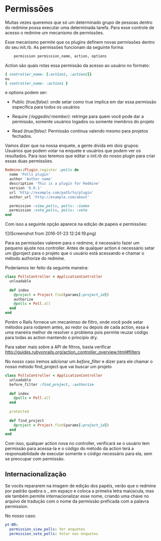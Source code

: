 # Permissões

Muitas vezes queremos que só um determinado grupo de pessoas dentro do redmine possa executar uma determinada tarefa. Para esse controle de acesso o redmine  um mecanismo de permissões.

Esse mecanismo permite que os plugins definem novas permissões dentro do seu init.rb. As permissões funcionam da seguinte forma:

```rb
    permission permission_name, action, options
```

Action são quais rotas essa permissão da acesso ao usuário no formato:

```rb
{ controller_name: [:action1, :action2]}
ou
{ controller_name: :action1 }
```

e options podem ser:

* Public _(true/false)_: onde setar como true implica em dar essa permissão específica para todos os usuários

* Require _(:loggedin/:member)_: retringe para quem você pode dar a permissão, somente usuários logados ou somente membros do projeto

* Read _(true/false)_: Permissão continua valendo mesmo para projetos fechados.

Vamos dizer que na nossa enquete, a gente divida em dois grupos: Usuários que podem votar na enquete e usuários que podem ver os resultados. Para isso teremos que editar o *init.rb* do nosso plugin para criar essas duas permissões.

```rb
Redmine::Plugin.register :polls do
  name 'Polls plugin'
  author 'Author name'
  description 'This is a plugin for Redmine'
  version '0.0.1'
  url 'http://example.com/path/to/plugin'
  author_url 'http://example.com/about'

  permission :view_polls, polls: :index
  permission :vote_polls, polls: :vote
end
```

Com isso a seguinte opção aparece na edição de papeis e permissões:

![](Screenshot from 2016-01-23 12:24:19.png)

Para as permissões valerem para o redmine, é necessário fazer um pequeno ajuste nos controller. Antes de qualquer action é necessário setar um @project para o projeto que o usuário está acessando e chamar o método authorize do redmine.

Poderíamos ter feito da seguinte maneira:

```rb
class PollsController < ApplicationController
  unloadable
  
  def index
    @project = Project.find(params[:project_id])
    authorize
    @polls = Poll.all
  end
end
```

Porém o Rails fornece um mecanimso de filtro, onde você pode setar métodos para rodarem antes, ao redor ou depois de cada action, essa é uma maneira melhor de resolver o problema pois permite reuzar código para todas as action mantendo o princípio dry.

Para saber mais sobre a API de filtros, basta verificar http://guides.rubyonrails.org/action_controller_overview.html#filters

No nosso caso iremos adcionar um _before_filter_ e dizer para ele chamar o nosso método find_project que vai buscar um projeto 

```rb
class PollsController < ApplicationController
  unloadable
  before_filter :find_project, :authorize
  
  def index
    @polls = Poll.all
  end
  
  protected
  
  def find_project
    @project = Project.find(params[:project_id])
  end
end
```

Com isso, qualquer action nova no controller, verificará se o usuário tem permissão para acessa-la e o código do método da action terá a responsabilidade de executar somente o código necessário para ela, sem se preocupar com permissão.

## Internacionalização

Se vocês repararem na imagem de edição dos papéis, verão que o redmine por padrão quebra o _ em espaço e coloca a primeira letra maiúscula, mas ele também permite internacionalizar esse nome, criando uma chave no arquivo de tradução com o nome da permissão preficada com a palavra permission.

No nosso caso:

```yml
pt-BR:
  permission_view_polls: Ver enquetes
  permission_vote_polls: Votar nas enquetes
```

